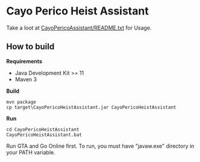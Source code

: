 # Cayo Perico Heist Assistant

Take a loot at [CayoPericoAssistant/README.txt](CayoPericoAssistant/README.txt) for Usage.

## How to build

**Requirements**

* Java Development Kit >= 11
* Maven 3

**Build**

```
mvn package
cp target\CayoPericoHeistAssistant.jar CayoPericoHeistAssistant
```

**Run**

```
cd CayoPericoHeistAssistant
CayoPericoHeistAssistant.bat
```

Run GTA and Go Online first.
To run, you must have "javaw.exe" directory in your PATH variable.
